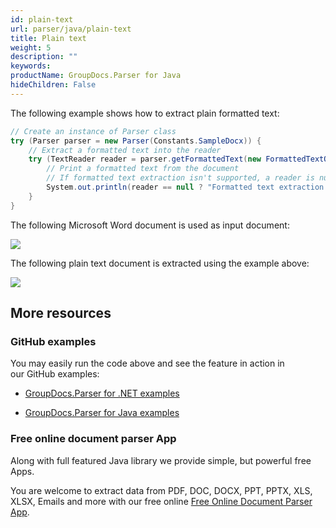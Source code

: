 ```yaml
---
id: plain-text
url: parser/java/plain-text
title: Plain text
weight: 5
description: ""
keywords: 
productName: GroupDocs.Parser for Java
hideChildren: False
---
```

The following example shows how to extract plain formatted text:

```csharp
// Create an instance of Parser class
try (Parser parser = new Parser(Constants.SampleDocx)) {
    // Extract a formatted text into the reader
    try (TextReader reader = parser.getFormattedText(new FormattedTextOptions(FormattedTextMode.PlainText))) {
        // Print a formatted text from the document
        // If formatted text extraction isn't supported, a reader is null
        System.out.println(reader == null ? "Formatted text extraction isn't suppported" : reader.readToEnd());
    }
}
```

The following Microsoft Word document is used as input document:

![](https://wiki.lisbon.dynabic.com/download/attachments/30050887/docx.png?version=1&modificationDate=1572111450000&api=v2)

The following plain text document is extracted using the example above:

![](https://wiki.lisbon.dynabic.com/download/attachments/30050887/ascii.png?version=1&modificationDate=1572111446000&api=v2)

## More resources

### GitHub examples

You may easily run the code above and see the feature in action in our GitHub examples:

*   [GroupDocs.Parser for .NET examples](https://github.com/groupdocs-parser/GroupDocs.Parser-for-.NET)
    
*   [GroupDocs.Parser for Java examples](https://github.com/groupdocs-parser/GroupDocs.Parser-for-Java)
    

### Free online document parser App

Along with full featured Java library we provide simple, but powerful free Apps.

You are welcome to extract data from PDF, DOC, DOCX, PPT, PPTX, XLS, XLSX, Emails and more with our free online [Free Online Document Parser App](https://products.groupdocs.app/parser).
